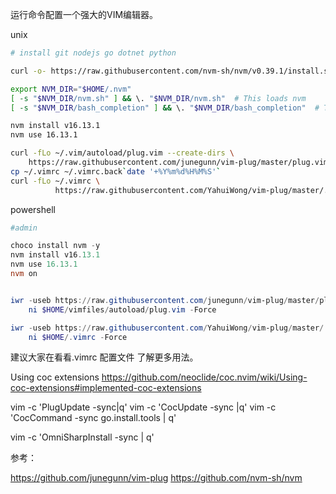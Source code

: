 

运行命令配置一个强大的VIM编辑器。 

unix

```bash
# install git nodejs go dotnet python

curl -o- https://raw.githubusercontent.com/nvm-sh/nvm/v0.39.1/install.sh | bash

export NVM_DIR="$HOME/.nvm"
[ -s "$NVM_DIR/nvm.sh" ] && \. "$NVM_DIR/nvm.sh"  # This loads nvm
[ -s "$NVM_DIR/bash_completion" ] && \. "$NVM_DIR/bash_completion"  # This loads nvm bash_completion

nvm install v16.13.1 
nvm use 16.13.1

curl -fLo ~/.vim/autoload/plug.vim --create-dirs \
    https://raw.githubusercontent.com/junegunn/vim-plug/master/plug.vim 
cp ~/.vimrc ~/.vimrc.back`date '+%Y%m%d%H%M%S'`
curl -fLo ~/.vimrc \
          https://raw.githubusercontent.com/YahuiWong/vim-plug/master/.vimrc
```

powershell

```powershell
#admin

choco install nvm -y
nvm install v16.13.1 
nvm use 16.13.1
nvm on


iwr -useb https://raw.githubusercontent.com/junegunn/vim-plug/master/plug.vim |`
    ni $HOME/vimfiles/autoload/plug.vim -Force

iwr -useb https://raw.githubusercontent.com/YahuiWong/vim-plug/master/.vimrc |`
    ni $HOME/.vimrc -Force
```

建议大家在看看.vimrc 配置文件 了解更多用法。

Using coc extensions https://github.com/neoclide/coc.nvim/wiki/Using-coc-extensions#implemented-coc-extensions

vim -c 'PlugUpdate -sync|q'
vim -c 'CocUpdate  -sync |q'
vim -c 'CocCommand -sync  go.install.tools | q'

vim -c 'OmniSharpInstall  -sync | q'




参考：

https://github.com/junegunn/vim-plug
https://github.com/nvm-sh/nvm